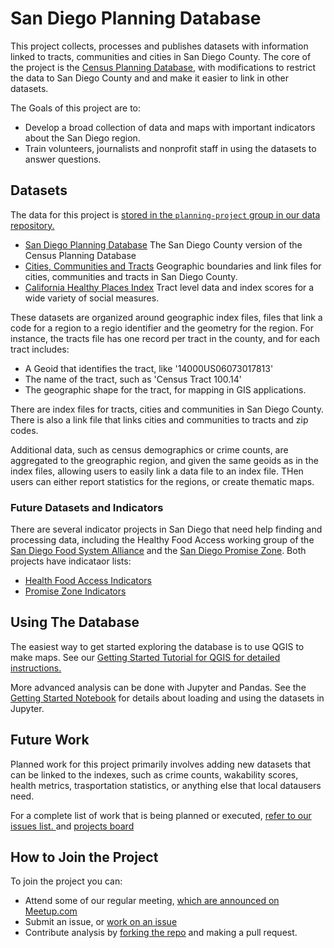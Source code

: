 # San Diego Planning Database

This project collects, processes and publishes datasets with information linked
to tracts, communities and cities in San Diego County. The core of the project
is the [Census Planning
Database](https://www.census.gov/research/data/planning_database/), with
modifications to restrict the data to San Diego County and and make it easier
to link in other datasets.

The Goals of this project are to: 

* Develop a broad collection of data and maps with important indicators about the San Diego region.
* Train volunteers, journalists and nonprofit staff in using the datasets to answer questions. 


## Datasets

The data for this project is [stored in the `planning-project` group in our data repository.](https://data.sandiegodata.org/group/planning-project)

* [San Diego Planning Database](https://data.sandiegodata.org/dataset/sandiegodata-org-planning-tracts) The San Diego County version of the Census Planning Database 
* [Cities, Communities and Tracts](https://data.sandiegodata.org/dataset/sangis-org-communities-2018)
  Geographic boundaries and link files for cities, communities and tracts in
  San Diego County.
* [California Healthy Places Index](https://data.sandiegodata.org/dataset/california-healthy-places-index) Tract level data and index scores for a wide variety of social measures. 

These datasets are organized around geographic index files, files that link a code for a region to a regio identifier and the geometry for the region. For instance, the tracts file has one record per tract in the county, and for each tract includes: 

* A Geoid that identifies the tract, like '14000US06073017813'
* The name of the tract, such as 'Census Tract 100.14'
* The geographic shape for the tract, for mapping in GIS applications. 

There are index files for tracts, cities and communities in San Diego County.
There is also a link file that links cities and communities to tracts and zip
codes.

Additional data, such as census demographics or crime counts, are aggregated to
the greographic region, and given the same geoids as in the index files, allowing users to easily link a data file to an index file. THen users can either report statistics for the regions, or create thematic maps. 

### Future Datasets and Indicators

There are several indicator projects in San Diego that need help finding and processing data, including the Healthy Food Access working group of the [San Diego Food System Alliance](http://www.sdfsa.org/) and the [San Diego Promise Zone](https://www.sandiego.gov/economic-development/sdpromisezone). Both projects have indicataor lists:

* [Health Food Access Indicators](https://docs.google.com/spreadsheets/d/1h3NaVsVUVcSN6O80cviOdsSxAnMd81KXb8B414JEi3U)
* [Promise Zone Indicators](https://docs.google.com/spreadsheets/d/1__60iJN_tibEIwkXKCYueSiLaMmpnDCQGaFVJ7i8WsA)

## Using The Database

The easiest way to get started exploring the database is to use QGIS to make maps. See our [Getting Started Tutorial for QGIS for detailed instructions.](https://github.com/sandiegodata/planning-database/wiki/Get-Started-with-QGIS) 

More advanced analysis can be done with Jupyter and Pandas. See the [Getting Started Notebook](https://github.com/sandiegodata/planning-database/blob/master/notebooks/Getting%20Started.ipynb) for details about loading and using the datasets in Jupyter. 


## Future Work

Planned work for this project primarily involves adding new datasets that can be linked to the indexes, such as crime counts, wakability scores, health metrics, trasportation statistics, or anything else that local datausers need. 

For a complete list of work that is being planned or executed, [refer to our issues list. ](https://github.com/sandiegodata/planning-database/issues) and [projects board](https://github.com/sandiegodata/planning-database/projects)

## How to Join the Project

To join the project you can: 

* Attend some of our regular meeting, [which are announced on Meetup.com](https://www.meetup.com/San-Diego-Regional-Data-Library/)
* Submit an issue, or [work on an issue](https://github.com/sandiegodata/planning-database/issues)
* Contribute analysis by [forking the repo](https://github.com/sandiegodata/planning-database) and making a pull request. 

